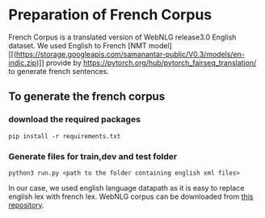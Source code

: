 # Preparation of French Corpus
French Corpus is a translated version of WebNLG release3.0 English dataset. We used English to French [NMT model][[(https://storage.googleapis.com/samanantar-public/V0.3/models/en-indic.zip)]] provide by https://pytorch.org/hub/pytorch_fairseq_translation/ to generate french sentences. 
## To generate the french corpus
### download the required packages
`pip install -r requirements.txt`
### Generate files for  train,dev and test folder
`python3 run.py <path to the folder containing english xml files>`

In our case, we used english language datapath as it is easy to replace english lex with french lex. WebNLG corpus can be downloaded from [this repository](https://gitlab.com/shimorina/webnlg-dataset).
